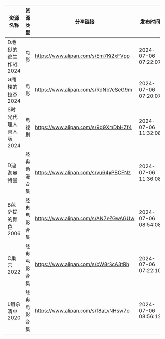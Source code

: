 | 资源名称          | 资源类型   | 分享链接                                 | 发布时间                |
| ------------- | ------ | ------------------------------------ | ------------------- |
| D地狱的逃生作战2024  | 电影     | https://www.alipan.com/s/Em7Ki2xFVpp | 2024-07-06 07:22:07 |
| G阁楼的拉杰2024    | 电影     | https://www.alipan.com/s/RdNbVeSeG9m | 2024-07-06 07:20:07 |
| S时光代理人真人版2024 | 电视剧    | https://www.alipan.com/s/9d9XmDbHZf4 | 2024-07-06 11:32:08 |
| D迪迦奥特曼        | 经典动漫合集 | https://www.alipan.com/s/vu64pPBCFNz | 2024-07-06 11:36:08 |
| B芭萨提的颜色2006   | 经典电影合集 | https://www.alipan.com/s/AN7eZGwAGUw | 2024-07-06 08:54:08 |
| C巢穴2022       | 经典电影合集 | https://www.alipan.com/s/bW8rScA3tRh | 2024-07-06 07:22:10 |
| L猎杀清单2020     | 经典电影合集 | https://www.alipan.com/s/f8aLvNHsw7o | 2024-07-06 08:56:12 |

